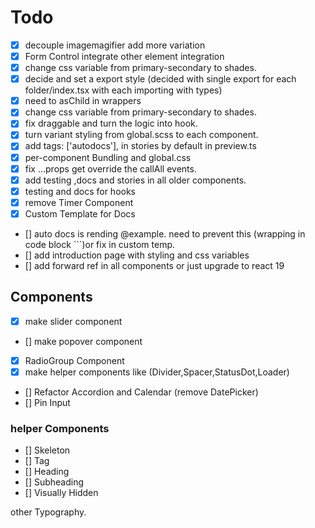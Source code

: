 # Todo

-  [x] decouple imagemagifier add more variation
-  [x] Form Control integrate other element integration
-  [x] change css variable from primary-secondary to shades.
-  [x] decide and set a export style (decided with single export for each folder/index.tsx with each importing with types)
-  [x] need to asChild in wrappers
-  [x] change css variable from primary-secondary to shades.
-  [x] fix draggable and turn the logic into hook.
-  [x] turn variant styling from global.scss to each component.
-  [x] add tags: ['autodocs'], in stories by default in preview.ts
-  [x] per-component Bundling and global.css
-  [x] fix ...props get override the callAll events.
-  [x] add testing ,docs and stories in all older components.
-  [x] testing and docs for hooks
-  [x] remove Timer Component
-  [x] Custom Template for Docs
-  [] auto docs is rending @example. need to prevent this (wrapping in code block ```)or fix in custom temp.
-  [] add introduction page with styling and css variables
-  [] add forward ref in all components or just upgrade to react 19

## Components

-  [x] make slider component
-  [] make popover component
-  [x] RadioGroup Component
-  [x] make helper components like (Divider,Spacer,StatusDot,Loader)
-  [] Refactor Accordion and Calendar (remove DatePicker)
-  [] Pin Input

### helper Components

-  [] Skeleton
-  [] Tag
-  [] Heading
-  [] Subheading
-  [] Visually Hidden

other Typography.

